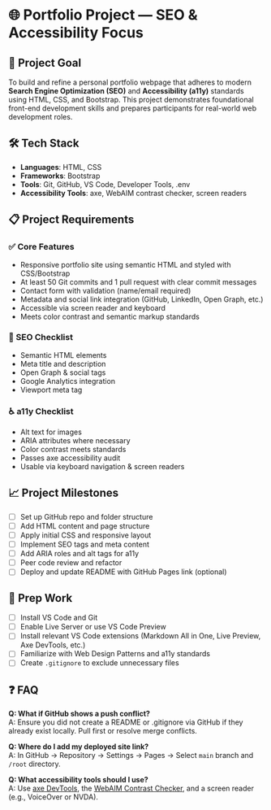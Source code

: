 # 🌐 Portfolio Project — SEO & Accessibility Focus

## 📌 Project Goal

To build and refine a personal portfolio webpage that adheres to modern **Search Engine Optimization (SEO)** and **Accessibility (a11y)** standards using HTML, CSS, and Bootstrap. This project demonstrates foundational front-end development skills and prepares participants for real-world web development roles.

## 🛠️ Tech Stack

- **Languages**: HTML, CSS
- **Frameworks**: Bootstrap
- **Tools**: Git, GitHub, VS Code, Developer Tools, .env
- **Accessibility Tools**: axe, WebAIM contrast checker, screen readers

## 📋 Project Requirements

### ✅ Core Features

- Responsive portfolio site using semantic HTML and styled with CSS/Bootstrap
- At least 50 Git commits and 1 pull request with clear commit messages
- Contact form with validation (name/email required)
- Metadata and social link integration (GitHub, LinkedIn, Open Graph, etc.)
- Accessible via screen reader and keyboard
- Meets color contrast and semantic markup standards

### 🧠 SEO Checklist

- Semantic HTML elements
- Meta title and description
- Open Graph & social tags
- Google Analytics integration
- Viewport meta tag

### ♿ a11y Checklist

- Alt text for images
- ARIA attributes where necessary
- Color contrast meets standards
- Passes axe accessibility audit
- Usable via keyboard navigation & screen readers

## 📈 Project Milestones

- [ ] Set up GitHub repo and folder structure
- [ ] Add HTML content and page structure
- [ ] Apply initial CSS and responsive layout
- [ ] Implement SEO tags and meta content
- [ ] Add ARIA roles and alt tags for a11y
- [ ] Peer code review and refactor
- [ ] Deploy and update README with GitHub Pages link (optional)

## 🧰 Prep Work

- [ ] Install VS Code and Git
- [ ] Enable Live Server or use VS Code Preview
- [ ] Install relevant VS Code extensions (Markdown All in One, Live Preview, Axe DevTools, etc.)
- [ ] Familiarize with Web Design Patterns and a11y standards
- [ ] Create `.gitignore` to exclude unnecessary files

## ❓ FAQ

**Q: What if GitHub shows a push conflict?**  
A: Ensure you did not create a README or .gitignore via GitHub if they already exist locally. Pull first or resolve merge conflicts.

**Q: Where do I add my deployed site link?**  
A: In GitHub → Repository → Settings → Pages → Select `main` branch and `/root` directory.

**Q: What accessibility tools should I use?**  
A: Use [axe DevTools](https://www.deque.com/axe/devtools/), the [WebAIM Contrast Checker](https://webaim.org/resources/contrastchecker/), and a screen reader (e.g., VoiceOver or NVDA).

